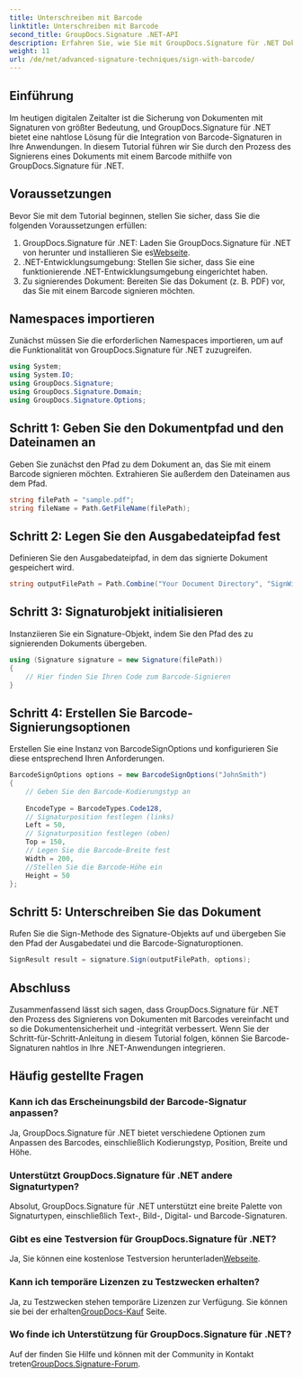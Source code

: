 ```yaml
---
title: Unterschreiben mit Barcode
linktitle: Unterschreiben mit Barcode
second_title: GroupDocs.Signature .NET-API
description: Erfahren Sie, wie Sie mit GroupDocs.Signature für .NET Dokumente mit Barcode signieren. Befolgen Sie unsere Schritt-für-Schritt-Anleitung für eine nahtlose Integration.
weight: 11
url: /de/net/advanced-signature-techniques/sign-with-barcode/
---
```

## Einführung
Im heutigen digitalen Zeitalter ist die Sicherung von Dokumenten mit Signaturen von größter Bedeutung, und GroupDocs.Signature für .NET bietet eine nahtlose Lösung für die Integration von Barcode-Signaturen in Ihre Anwendungen. In diesem Tutorial führen wir Sie durch den Prozess des Signierens eines Dokuments mit einem Barcode mithilfe von GroupDocs.Signature für .NET.
## Voraussetzungen
Bevor Sie mit dem Tutorial beginnen, stellen Sie sicher, dass Sie die folgenden Voraussetzungen erfüllen:
1.  GroupDocs.Signature für .NET: Laden Sie GroupDocs.Signature für .NET von herunter und installieren Sie es[Webseite](https://releases.groupdocs.com/signature/net/).
2. .NET-Entwicklungsumgebung: Stellen Sie sicher, dass Sie eine funktionierende .NET-Entwicklungsumgebung eingerichtet haben.
3. Zu signierendes Dokument: Bereiten Sie das Dokument (z. B. PDF) vor, das Sie mit einem Barcode signieren möchten.

## Namespaces importieren
Zunächst müssen Sie die erforderlichen Namespaces importieren, um auf die Funktionalität von GroupDocs.Signature für .NET zuzugreifen.
```csharp
using System;
using System.IO;
using GroupDocs.Signature;
using GroupDocs.Signature.Domain;
using GroupDocs.Signature.Options;
```
## Schritt 1: Geben Sie den Dokumentpfad und den Dateinamen an
Geben Sie zunächst den Pfad zu dem Dokument an, das Sie mit einem Barcode signieren möchten. Extrahieren Sie außerdem den Dateinamen aus dem Pfad.
```csharp
string filePath = "sample.pdf";
string fileName = Path.GetFileName(filePath);
```
## Schritt 2: Legen Sie den Ausgabedateipfad fest
Definieren Sie den Ausgabedateipfad, in dem das signierte Dokument gespeichert wird.
```csharp
string outputFilePath = Path.Combine("Your Document Directory", "SignWithBarcode", fileName);
```
## Schritt 3: Signaturobjekt initialisieren
Instanziieren Sie ein Signature-Objekt, indem Sie den Pfad des zu signierenden Dokuments übergeben.
```csharp
using (Signature signature = new Signature(filePath))
{
    // Hier finden Sie Ihren Code zum Barcode-Signieren
}
```
## Schritt 4: Erstellen Sie Barcode-Signierungsoptionen
Erstellen Sie eine Instanz von BarcodeSignOptions und konfigurieren Sie diese entsprechend Ihren Anforderungen.
```csharp
BarcodeSignOptions options = new BarcodeSignOptions("JohnSmith")
{
	// Geben Sie den Barcode-Kodierungstyp an
	
    EncodeType = BarcodeTypes.Code128,
    // Signaturposition festlegen (links)
	Left = 50,
	// Signaturposition festlegen (oben)
    Top = 150,
	// Legen Sie die Barcode-Breite fest
    Width = 200,
	//Stellen Sie die Barcode-Höhe ein
    Height = 50
};
```
## Schritt 5: Unterschreiben Sie das Dokument
Rufen Sie die Sign-Methode des Signature-Objekts auf und übergeben Sie den Pfad der Ausgabedatei und die Barcode-Signaturoptionen.
```csharp
SignResult result = signature.Sign(outputFilePath, options);
```

## Abschluss
Zusammenfassend lässt sich sagen, dass GroupDocs.Signature für .NET den Prozess des Signierens von Dokumenten mit Barcodes vereinfacht und so die Dokumentensicherheit und -integrität verbessert. Wenn Sie der Schritt-für-Schritt-Anleitung in diesem Tutorial folgen, können Sie Barcode-Signaturen nahtlos in Ihre .NET-Anwendungen integrieren.
## Häufig gestellte Fragen
### Kann ich das Erscheinungsbild der Barcode-Signatur anpassen?
Ja, GroupDocs.Signature für .NET bietet verschiedene Optionen zum Anpassen des Barcodes, einschließlich Kodierungstyp, Position, Breite und Höhe.
### Unterstützt GroupDocs.Signature für .NET andere Signaturtypen?
Absolut, GroupDocs.Signature für .NET unterstützt eine breite Palette von Signaturtypen, einschließlich Text-, Bild-, Digital- und Barcode-Signaturen.
### Gibt es eine Testversion für GroupDocs.Signature für .NET?
 Ja, Sie können eine kostenlose Testversion herunterladen[Webseite](https://releases.groupdocs.com/).
### Kann ich temporäre Lizenzen zu Testzwecken erhalten?
Ja, zu Testzwecken stehen temporäre Lizenzen zur Verfügung. Sie können sie bei der erhalten[GroupDocs-Kauf](https://purchase.groupdocs.com/temporary-license/) Seite.
### Wo finde ich Unterstützung für GroupDocs.Signature für .NET?
 Auf der finden Sie Hilfe und können mit der Community in Kontakt treten[GroupDocs.Signature-Forum](https://forum.groupdocs.com/c/signature/13).